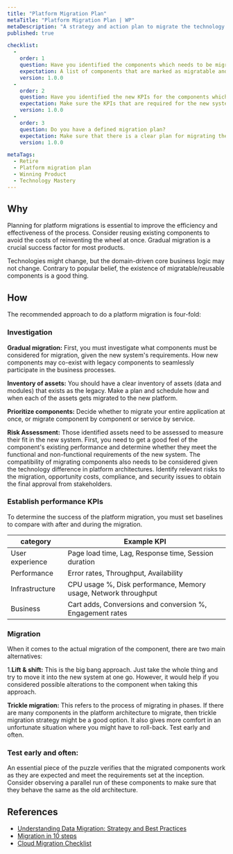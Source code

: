 ```yaml
---
title: "Platform Migration Plan"
metaTitle: "Platform Migration Plan | WP"
metaDescription: "A strategy and action plan to migrate the technology platform components from the old system to the new system."
published: true

checklist: 
  -
    order: 1
    question: Have you identified the components which needs to be migrated?
    expectation: A list of components that are marked as migratable and justification of other components to indicate why are they not worthy of migration. 
    version: 1.0.0
  -
    order: 2
    question: Have you identified the new KPIs for the components which are marked for migration?
    expectation: Make sure the KPIs that are required for the new system are properly identified and the components which are marked for migration meets these standards.
    version: 1.0.0
  -
    order: 3
    question: Do you have a defined migration plan?
    expectation: Make sure that there is a clear plan for migrating the components. Make sure that the migration plan considers all the uncertainties.
    version: 1.0.0

metaTags:
  - Retire
  - Platform migration plan
  - Winning Product
  - Technology Mastery
---
```


## Why

Planning for platform migrations is essential to improve the efficiency and effectiveness of the process. Consider reusing existing components to avoid the costs of reinventing the wheel at once. Gradual migration is a crucial success factor for most products.

Technologies might change, but the domain-driven core business logic may not change. Contrary to popular belief, the existence of migratable/reusable components is a good thing.


## How

The recommended approach to do a platform migration is four-fold:

### Investigation

**Gradual migration:** First, you must investigate what components must be considered for migration, given the new system's requirements. How new components may co-exist with legacy components to seamlessly participate in the business processes.

**Inventory of assets:** You should have a clear inventory of assets (data and modules) that exists as the legacy. Make a plan and schedule how and when each of the assets gets migrated to the new platform.

**Prioritize components:** Decide whether to migrate your entire application at once, or migrate component by component or service by service.

**Risk Assessment:** Those identified assets need to be assessed to measure their fit in the new system. First, you need to get a good feel of the component's existing performance and determine whether they meet the functional and non-functional requirements of the new system. The compatibility of migrating components also needs to be considered given the technology difference in platform architectures. Identify relevant risks to the migration, opportunity costs, compliance, and security issues to obtain the final approval from stakeholders.

### Establish performance KPIs

To determine the success of the platform migration, you must set baselines to compare with after and during the migration.

| category        | Example KPI                                                     |
| --------------- | --------------------------------------------------------------- |
| User experience | Page load time, Lag, Response time, Session duration            |
| Performance     | Error rates, Throughput, Availability                           |
| Infrastructure  | CPU usage %, Disk performance, Memory usage, Network throughput |
| Business        | Cart adds, Conversions and conversion %, Engagement rates       |

### Migration

When it comes to the actual migration of the component, there are two main alternatives:

1.**Lift & shift:** This is the big bang approach. Just take the whole thing and try to move it into the new system at one go. However, it would help if you considered possible alterations to the component when taking this approach.

**Trickle migration:** This refers to the process of migrating in phases. If there are many components in the platform architecture to migrate, then trickle migration strategy might be a good option. It also gives more comfort in an unfortunate situation where you might have to roll-back.
Test early and often.


### Test early and often:

An essential piece of the puzzle verifies that the migrated components work as they are expected and meet the requirements set at the inception. Consider observing a parallel run of these components to make sure that they behave the same as the old architecture.

## References

- [Understanding Data Migration: Strategy and Best Practices](https://www.talend.com/resources/understanding-data-migration-strategies-best-practices/)
- [Migration in 10 steps](https://hub.packtpub.com/how-to-plan-a-system-migration-10-steps/)
- [Cloud Migration Checklist](https://blog.newrelic.com/engineering/cloud-migration-checklist/)
